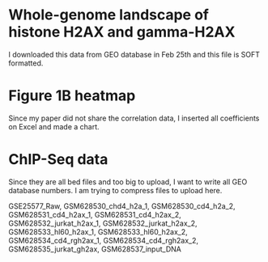 # Whole-genome landscape of histone H2AX and gamma-H2AX
I downloaded this data from GEO database in Feb 25th and this file is SOFT formatted.
# Figure 1B heatmap 
Since my paper did not share the correlation data, I inserted all coefficients on Excel and made a chart. 

# ChIP-Seq data
Since they are all bed files and too big to upload, I want to write all GEO database numbers. I am trying to compress files to upload here.


GSE25577_Raw, GSM628530_chd4_h2a_1, GSM628530_cd4_h2a_2, GSM628531_cd4_h2ax_1, GSM628531_cd4_h2ax_2, GSM628532_jurkat_h2ax_1, GSM628532_jurkat_h2ax_2, GSM628533_hl60_h2ax_1, GSM628533_hl60_h2ax_2, GSM628534_cd4_rgh2ax_1, GSM628534_cd4_rgh2ax_2, GSM628535_jurkat_gh2ax, GSM628537_input_DNA 
